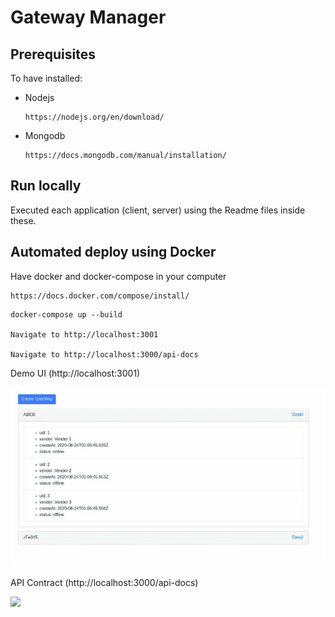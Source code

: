 # Gateway Manager

## Prerequisites

To have installed:

- Nodejs
  ```
  https://nodejs.org/en/download/
  ```
- Mongodb

  ```
  https://docs.mongodb.com/manual/installation/
  ```

## Run locally

Executed each application (client, server) using the Readme files inside these.

## Automated deploy using Docker

Have docker and docker-compose in your computer

```
https://docs.docker.com/compose/install/
```

```
docker-compose up --build

Navigate to http://localhost:3001

Navigate to http://localhost:3000/api-docs

```

Demo UI (http://localhost:3001)

![](demo.gif)

API Contract (http://localhost:3000/api-docs)

![](apidocs.gif)
